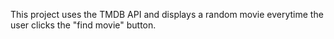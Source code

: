 <p>This project uses the TMDB API and displays a random movie everytime the user clicks the "find movie" button.</p>
